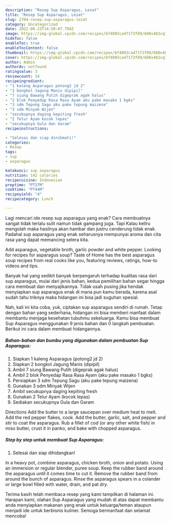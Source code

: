 ```yaml
---
description: "Resep Sup Asparagus, Lezat"
title: "Resep Sup Asparagus, Lezat"
slug: 2704-resep-sup-asparagus-lezat
category: Uncategorized
date: 2022-08-23T14:50:07.794Z
image: https://img-global.cpcdn.com/recipes/bf4002ca471f3f89/680x482cq70/sup-asparagus-foto-resep-utama.jpg
hideToc: false
enableToc: true
enableTocContent: false
thumbnail: https://img-global.cpcdn.com/recipes/bf4002ca471f3f89/680x482cq70/sup-asparagus-foto-resep-utama.jpg
cover: https://img-global.cpcdn.com/recipes/bf4002ca471f3f89/680x482cq70/sup-asparagus-foto-resep-utama.jpg
author: Admin
authorAv: notfound
ratingvalue: 3
reviewcount: 14
recipeingredient:
- "1 kaleng Asparagus potong2 jd 2"
- "2 bongkol Jagung Manis dipipil"
- "7 siung Bawang Putih digeprak agak halus"
- "2 blok Penyedap Rasa Rasa Ayam aku pake masako 1 bgks"
- "3 sdm Tepung Sagu aku pake tepung maizena"
- "3 sdm Minyak Wijen"
- "secukupnya daging kepiting fresh"
- "2 Telur Ayam kocok lepas"
- "secukupnya Gula dan Garam"
recipeinstructions:

- "Selesai dan siap dinikmati!"
categories:
- Resep
tags:
- sup
- asparagus

katakunci: sup asparagus 
nutrition: 142 calories
recipecuisine: Indonesian
preptime: "PT37M"
cooktime: "PT44M"
recipeyield: "4"
recipecategory: Lunch

---
```



Lagi mencari ide resep sup asparagus yang enak? Cara membuatnya sangat tidak terlalu sulit namun tidak gampang juga. Tapi Kalau keliru mengolah maka hasilnya akan hambar dan justru cenderung tidak enak. Padahal sup asparagus yang enak seharusnya mempunyai aroma dan cita rasa yang dapat memancing selera kita.


Add asparagus, vegetable broth, garlic powder and white pepper. Looking for recipes for asparagus soup? Taste of Home has the best asparagus soup recipes from real cooks like you, featuring reviews, ratings, how-to videos and tips.

Banyak hal yang sedikit banyak berpengaruh terhadap kualitas rasa dari sup asparagus, mulai dari jenis bahan, kedua pemilihan bahan segar hingga cara membuat dan menyajikannya. Tidak usah pusing jika hendak menyiapkan sup asparagus enak di mana pun kamu berada, karena asal sudah tahu triknya maka hidangan ini bisa jadi suguhan spesial.


Nah, kali ini kita coba, yuk, ciptakan sup asparagus sendiri di rumah. Tetap dengan bahan yang sederhana, hidangan ini bisa memberi manfaat dalam membantu menjaga kesehatan tubuhmu sekeluarga. Kamu bisa membuat Sup Asparagus menggunakan 9 jenis bahan dan 0 langkah pembuatan. Berikut ini cara dalam membuat hidangannya.

<!--inarticleads1-->

##### Bahan-bahan dan bumbu yang digunakan dalam pembuatan Sup Asparagus:

1. Siapkan 1 kaleng Asparagus (potong2 jd 2)
1. Siapkan 2 bongkol Jagung Manis (dipipil)
1. Ambil 7 siung Bawang Putih (digeprak agak halus)
1. Ambil 2 blok Penyedap Rasa Rasa Ayam (aku pake masako 1 bgks)
1. Persiapkan 3 sdm Tepung Sagu (aku pake tepung maizena)
1. Gunakan 3 sdm Minyak Wijen
1. Ambil secukupnya daging kepiting fresh
1. Gunakan 2 Telur Ayam (kocok lepas)
1. Sediakan secukupnya Gula dan Garam


Directions Add the butter to a large saucepan over medium heat to melt. Add the red pepper flakes, cook. Add the butter, garlic, salt, and pepper and stir to coat the asparagus. Rub a fillet of cod (or any other white fish) in miso butter, crust it in panko, and bake with chopped asparagus. 

<!--inarticleads2-->

##### Step by step untuk membuat Sup Asparagus:


1. Selesai dan siap dihidangkan!

In a heavy pot, combine asparagus, chicken broth, onion and potato. Using an immersion or regular blender, puree soup. Keep the rubber band around the asparagus until it comes time to cut it. Remove the rubber band from around the bunch of asparagus. Rinse the asparagus spears in a colander or large bowl filled with water, drain, and pat dry. 

Terima kasih telah membaca resep yang kami tampilkan di halaman ini. Harapan kami, olahan Sup Asparagus yang mudah di atas dapat membantu anda menyiapkan makanan yang enak untuk keluarga/teman ataupun menjadi ide untuk berbisnis kuliner. Semoga bermanfaat dan selamat mencoba!
